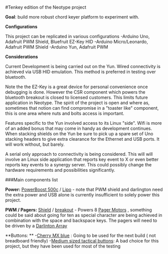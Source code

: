 #Tenkey edition of the Neotype project

**Goal**: build more robust chord keyer platform to experiment with.

**Configurations**

This project can be replicated in various configurations
 -Arduino Uno, Adafruit PWM Shield, Bluefruit EZ-Key HID
 -Arduino Micro/Leonardo, Adafruit PWM Shield
 -Arduino Yun, Adafruit PWM

**Considerations**

Current Development is being carried out on the Yun. Wired connectivity is achieved via USB HID emulation. This method is preferred in testing over bluetooth. 

Note the the EZ-Key is a great device for personal convenience once debugging is done. However the CSR component which powers the bluetooth breakout is closed to licensed customers. This limits future application in Neotype. The spirit of the project is open and where as, sometimes that notion can find compromise in a "toaster like" component, this is one area where nuts and bolts access is important. 

Features specific to the Yun involved access to its Linux "side". Wifi is more of an added bonus that may come in handy as development continues. When stacking shields on the Yun be sure to pick up a spare set of Uno stacking headers to give extra clearance for the Ethernet and USB ports. It will work without, but barely.

A serial only approach to connectivity is being considered. This will will involve an Linux side application that reports key event to X or even better reports key events to a synergy server. This could possibly change the hardware requirements and possibilities significantly. 

###Main components list

**Power:** [PowerBoost 500c](https://www.adafruit.com/product/1944)  /  [Lipo](https://www.adafruit.com/product/2011) - note that PWM shield and darlington need the extra power and USB alone is currently insufficient to solely power this project. 

**PWM / Pagers:** [Shield](https://www.adafruit.com/products/1411) / [breakout](https://www.adafruit.com/products/815) - Powers 8 [Pager Motors](https://www.adafruit.com/product/1201) , something could be said about going for ten as special character are being achieved in combination with the space and backspace keys. The pagers will need to be driven by a [Darlinton Array](http://www.mouser.com/ProductDetail/STMicroelectronics/ULN2803A/?qs=sGAEpiMZZMvAvBNgSS9LqpP7ived4CP2) 

**Buttons: **
-[Cherry MX blue](http://www.mouser.com/ProductDetail/CHERRY/MX1A-E1NW/?qs=sGAEpiMZZMsqIr59i2oRcl0OtbIxCyKkAg8zsoDLHg0%3d) : Going to be used for the next build ( not breadboard friendly)
-[Medium sized tactical buttons](https://www.adafruit.com/products/1119): A bad choice for this project, but they have been used for most of the testing
